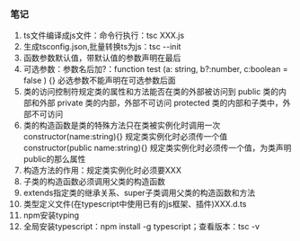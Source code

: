 ### 笔记
1. ts文件编译成js文件：命令行执行：tsc XXX.js
2. 生成tsconfig.json,批量转换ts为js：tsc --init
3. 函数参数默认值，带默认值的参数声明在最后
4. 可选参数：参数名后加?：function test (a: string, b?:number, c:boolean = false ) {}
    必选参数不能声明在可选参数后面
5. 类的访问控制符规定类的属性和方法能否在类的外部被访问到
    public	类的内部和外部	
    private	类的内部，外部不可访问	
    protected	类的内部和子类中，外部不可访问	
6. 类的构造函数是类的特殊方法只在类被实例化时调用一次
    constructor(name:string){}				规定类实例化时必须传一个值
    constructor(public name:string){}				规定类实例化时必须传一个值，为类声明public的那么属性
7. 构造方法的作用：规定类实例化时必须要XXX
8. 子类的构造函数必须调用父类的构造函数
9. extends指定类的继承关系、super子类调用父类的构造函数和方法
10. 类型定义文件(在typescript中使用已有的js框架、插件)XXX.d.ts
11. npm安装typing
12. 全局安装typescript：npm install -g typescript；查看版本：tsc -v



